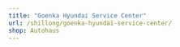 ```yaml
---
title: "Goenka Hyundai Service Center"
url: /shillong/goenka-hyundai-service-center/
shop: Autohaus
---
```

